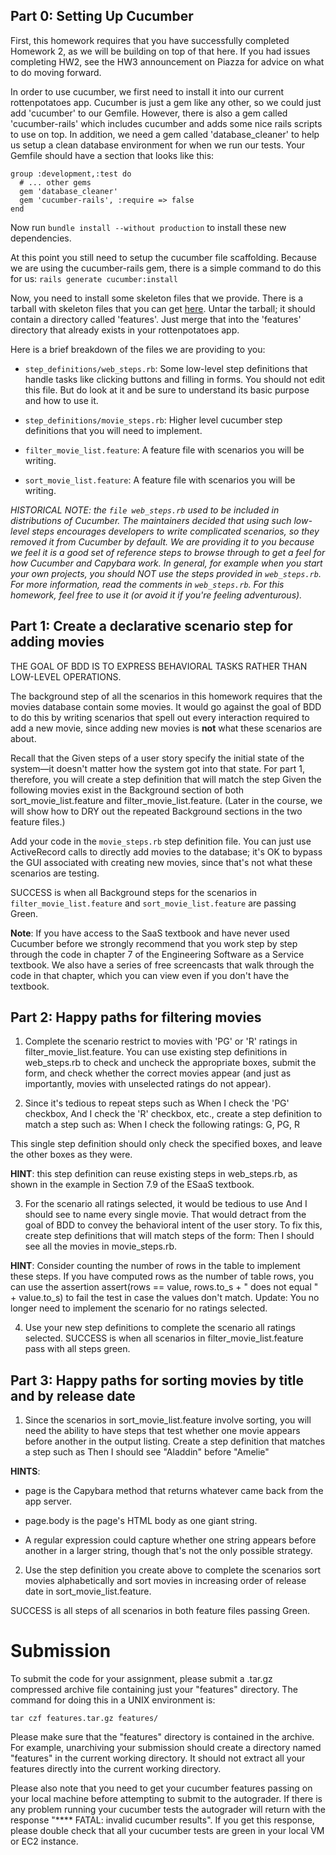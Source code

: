 ## Part 0: Setting Up Cucumber

First, this homework requires that you have successfully completed Homework 2, as we will be building on top of that here.  If you had issues completing HW2, see the HW3 announcement on Piazza for advice on what to do moving forward.

In order to use cucumber, we first need to install it into our current rottenpotatoes app.  Cucumber is just a gem like any other, so we could just add 'cucumber' to our Gemfile.  However, there is also a gem called 'cucumber-rails' which includes cucumber and adds some nice rails scripts to use on top.  In addition, we need a gem called 'database_cleaner' to help us setup a clean database environment for when we run our tests.  Your Gemfile should have a section that looks like this:

	group :development,:test do  
	  # ... other gems
	  gem 'database_cleaner'
	  gem 'cucumber-rails', :require => false
	end

Now run `bundle install --without production` to install these new dependencies.

At this point you still need to setup the cucumber file scaffolding.  Because we are using the cucumber-rails gem, there is a simple command to do this for us: `rails generate cucumber:install`

Now, you need to install some skeleton files that we provide.  There is a tarball with skeleton files that you can get [here](https://s3-us-west-1.amazonaws.com/homework-tarballs/bdd-cucumber.tar.gz). Untar the tarball; it should contain a directory called 'features'.  Just merge that into the 'features' directory that already exists in your rottenpotatoes app.  

Here is a brief breakdown of the files we are providing to you:

* `step_definitions/web_steps.rb`: Some low-level step definitions that handle tasks like clicking buttons and filling in forms.  You should not edit this file. But do look at it and be sure to understand its basic purpose and how to use it.

* `step_definitions/movie_steps.rb`: Higher level cucumber step definitions that you will need to implement.

* `filter_movie_list.feature`: A feature file with scenarios you will be writing.

* `sort_movie_list.feature`: A feature file with scenarios you will be writing.

_HISTORICAL NOTE: the `file web_steps.rb` used to be included in distributions of Cucumber.  The maintainers decided that using such low-level steps encourages developers to write complicated scenarios, so they removed it from Cucumber by default.  We are providing it to you because we feel it is a good set of reference steps to browse through to get a feel for how Cucumber and Capybara work.  In general, for example when you start your own projects, you should NOT use the steps provided in `web_steps.rb`.  For more information, read the comments in `web_steps.rb`.  For this homework, feel free to use it (or avoid it if you're feeling adventurous)._

## Part 1: Create a declarative scenario step for adding movies

THE GOAL OF BDD IS TO EXPRESS BEHAVIORAL TASKS RATHER THAN LOW-LEVEL OPERATIONS.

The background step of all the scenarios in this homework requires that the movies database contain some movies. It would go against the goal of BDD to do this by writing scenarios that spell out every interaction required to add a new movie, since adding new movies is **not** what these scenarios are about.

Recall that the Given steps of a user story specify the initial state of the system—it doesn't matter how the system got into that state. For part 1, therefore, you will create a step definition that will match the step Given the following movies exist in the Background section of both sort_movie_list.feature and filter_movie_list.feature. (Later in the course, we will show how to DRY out the repeated Background sections in the two feature files.)

Add your code in the `movie_steps.rb` step definition file. You can just use ActiveRecord calls to directly add movies to the database; it's OK to bypass the GUI associated with creating new movies, since that's not what these scenarios are testing.

SUCCESS is when all Background steps for the scenarios in `filter_movie_list.feature` and `sort_movie_list.feature` are passing Green.

**Note**: If you have access to the SaaS textbook and have never used Cucumber before we strongly recommend that you work step by step through the code in chapter 7 of the Engineering Software as a Service textbook.  We also have a series of free screencasts that walk through the code in that chapter, which you can view even if you don't have the textbook.

## Part 2: Happy paths for filtering movies

1. Complete the scenario restrict to movies with 'PG' or 'R' ratings in filter_movie_list.feature. You can use existing step definitions in web_steps.rb to check and uncheck the appropriate boxes, submit the form, and check whether the correct movies appear (and just as importantly, movies with unselected ratings do not appear).

2. Since it's tedious to repeat steps such as When I check the 'PG' checkbox, And I check the 'R' checkbox, etc., create a step definition to match a step such as:
When I check the following ratings: G, PG, R

This single step definition should only check the specified boxes, and leave the other boxes as they were. 

**HINT**: this step definition can reuse existing steps in web_steps.rb, as shown in the example in Section 7.9 of the ESaaS textbook.

3. For the scenario all ratings selected, it would be tedious to use And I should see to name every single movie. That would detract from the goal of BDD to convey the behavioral intent of the user story. To fix this, create step definitions that will match steps of the form: 
Then I should see all the movies in movie_steps.rb. 

**HINT**: Consider counting the number of rows in the table to implement these steps. If you have computed rows as the number of table rows, you can use the assertion 
assert(rows == value, rows.to_s + " does not equal " + value.to_s) 
to fail the test in case the values don't match.
Update: You no longer need to implement the scenario for no ratings selected.

4. Use your new step definitions to complete the scenario all ratings selected. SUCCESS is when all scenarios in filter_movie_list.feature pass with all steps green.

## Part 3: Happy paths for sorting movies by title and by release date

1. Since the scenarios in sort_movie_list.feature involve sorting, you will need the ability to have steps that test whether one movie appears before another in the output listing. Create a step definition that matches a step such as 
Then I should see "Aladdin" before "Amelie"

**HINTS**:

* page is the Capybara method that returns whatever came back from the app server.

* page.body is the page's HTML body as one giant string.

* A regular expression could capture whether one string appears before another in a larger string, though that's not the only possible strategy.

2. Use the step definition you create above to complete the scenarios sort movies alphabetically and sort movies in increasing order of release date in sort_movie_list.feature.

SUCCESS is all steps of all scenarios in both feature files passing Green.

# Submission 

To submit the code for your assignment, please submit a .tar.gz compressed archive file containing just your "features" directory. The command for doing this in a UNIX environment is:

	tar czf features.tar.gz features/ 

Please make sure that the "features" directory is contained in the archive. For example, unarchiving your submission should create a directory named "features" in the current working directory. It should not extract all your features directly into the current working directory.

Please also note that you need to get your cucumber features passing on your local machine before attempting to submit to the autograder. If there is any problem running your cucumber tests the autograder will return with the response "**** FATAL: invalid cucumber results". If you get this response, please double check that all your cucumber tests are green in your local VM or EC2 instance.